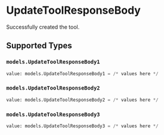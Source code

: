 # UpdateToolResponseBody

Successfully created the tool.


## Supported Types

### `models.UpdateToolResponseBody1`

```python
value: models.UpdateToolResponseBody1 = /* values here */
```

### `models.UpdateToolResponseBody2`

```python
value: models.UpdateToolResponseBody2 = /* values here */
```

### `models.UpdateToolResponseBody3`

```python
value: models.UpdateToolResponseBody3 = /* values here */
```

